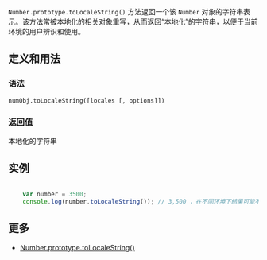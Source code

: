 `Number.prototype.toLocaleString()` 方法返回一个该 `Number` 对象的字符串表示。该方法常被本地化的相关对象重写，从而返回“本地化”的字符串，以便于当前环境的用户辨识和使用。

## 定义和用法

### 语法

`numObj.toLocaleString([locales [, options]])`

### 返回值

本地化的字符串

## 实例

```javascript

    var number = 3500;
    console.log(number.toLocaleString()); // 3,500 ，在不同环境下结果可能不一样

```

## 更多

*   [Number.prototype.toLocaleString()](https://developer.mozilla.org/zh-CN/docs/Web/JavaScript/Reference/Global_Objects/Number/toLocaleString)
